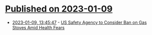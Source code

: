 # [Published on 2023-01-09](index.md)

* [2023-01-09, 13:45:47](https://news.ycombinator.com/item?id=34310218) - [US Safety Agency to Consider Ban on Gas Stoves Amid Health Fears](https://www.bloomberg.com/news/articles/2023-01-09/us-safety-agency-to-consider-ban-on-gas-stoves-amid-health-fears)
